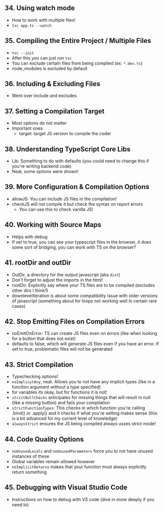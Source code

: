 ## 34. Using watch mode
- How to work with multiple files!
- `tsc app.ts --watch`

## 35. Compiling the Entire Project / Multiple Files
- `tsc --init`
- After this you can just run `tsc`
- You can exclude certain files from being compiled (ex: `*.dev.ts`)
- node_modules is excluded by default

## 36. Including & Excluding Files
- Went over include and excludes

## 37. Setting a Compilation Target
- Most options do not matter
- Important ones
    - target: target JS version to compile the coder

## 38. Understanding TypeScript Core Libs
- Lib: Something to do with defaults (you could need to change this if you're writing backend code)
- Neat, some options were shown!

## 39. More Configuration & Compilation Options
- allowJS: You can include JS files in the compilation!
- checkJS will not compile it but check the syntax on report errors
    - You can use this to check vanilla JS!

## 40. Working with Source Maps
- Helps with debug 
- If set to true, you can see your typescript files in the browser, it does some sort of bridging, you can work with TS on the browser?

## 41. rootDir and outDir
- OutDir, a directory for the output javascript (aka `dist`)
- Don't forget to adjust the imports in the html! 
- rootDir: Explicitly say where your TS files are to be compiled (excludes other dirs I think1)
- downlevelIteration is about some compatibility issue with older versions of javascript (something about for loops not working well in certain rare cases)

## 42. Stop Emitting Files on Compilation Errors
- noEmitOnError: TS can create JS files even on errors (like when looking for a button that does not exist)
- defaults to false, which will generate JS files even if you have an error. If set to true, problematic files will not be generated

## 43. Strict Compilation
- Typechecking options!
- `noImplicytAny`, neat. Allows you to not have any implicit types (like in a function argument without a type specified)
- for variables its okay, but for functions it is not!
- `strictNullChecks` anticipates for missing things that will result in null (like a missing button) and fails your compilation
- `strictFunctionTypes`: This checks in which function you're calling .bind() or .apply() and it checks if what you're setting makes sense (this is a bit advanced for my current level of knowledge)
- `alwaysStrict` ensures the JS being compiled always usses strict mode!

## 44. Code Quality Options
- `noUnusedLocals` and `noUnusedParameters` force you to not have unused instances of these
- Global variables remain allowed however
- `noImplicitReturns` makes that your function must always explicitly return something 

## 45. Debugging with Visual Studio Code
- Instructions on how to debug with VS code (dive in more deeply if you need to)